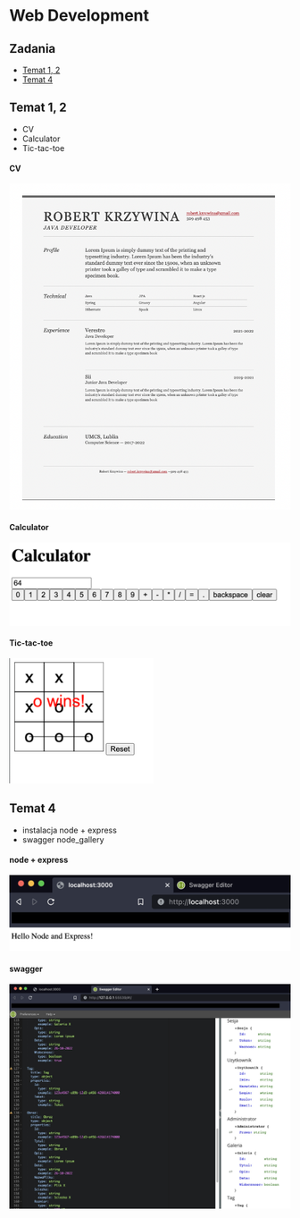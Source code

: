 # Web Development

## Zadania
* [Temat 1, 2](#temat-1-2)
* [Temat 4](#temat-4)

## Temat 1, 2

- CV
- Calculator
- Tic-tac-toe

#### CV
![Alt text](1/CV.png)

#### Calculator
![Alt text](1/calculator.png)

#### Tic-tac-toe
![Alt text](1/tic-tac-toe.png)

## Temat 4

- instalacja node + express
- swagger node_gallery

#### node + express
![Alt text](4/EXPRESS_helloworld.png)

#### swagger
![Alt text](4/SWAGGER_node_gallery.jpg)
